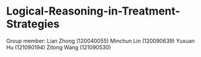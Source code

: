 # Logical-Reasoning-in-Treatment-Strategies
Group member:
Lian Zhong (120040055)
Minchun Lin (120090639)
Yuxuan Hu (121090194)
Zitong Wang (121090530)
